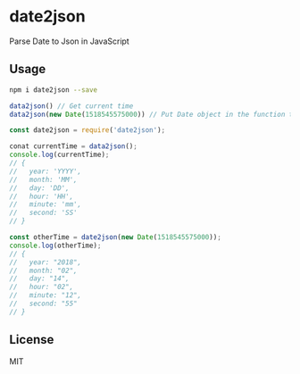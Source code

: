 # date2json

Parse Date to Json in JavaScript

## Usage

```bash
npm i date2json --save
```

```js
data2json() // Get current time
data2json(new Date(1518545575000)) // Put Date object in the function to get that time
```

```js
const date2json = require('date2json');

conat currentTime = data2json();
console.log(currentTime);
// {
//   year: 'YYYY',
//   month: 'MM',
//   day: 'DD',
//   hour: 'HH',
//   minute: 'mm',
//   second: 'SS'
// }

const otherTime = date2json(new Date(1518545575000));
console.log(otherTime);
// {
//   year: "2018",
//   month: "02",
//   day: "14",
//   hour: "02",
//   minute: "12",
//   second: "55"
// }
```

## License

MIT
